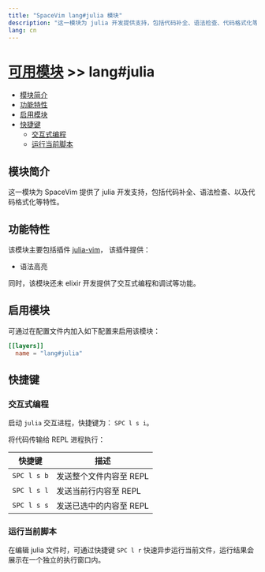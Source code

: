 ```yaml
---
title: "SpaceVim lang#julia 模块"
description: "这一模块为 julia 开发提供支持，包括代码补全、语法检查、代码格式化等特性。"
lang: cn
---
```


# [可用模块](../../) >> lang#julia

<!-- vim-markdown-toc GFM -->

- [模块简介](#模块简介)
- [功能特性](#功能特性)
- [启用模块](#启用模块)
- [快捷键](#快捷键)
  - [交互式编程](#交互式编程)
  - [运行当前脚本](#运行当前脚本)

<!-- vim-markdown-toc -->

## 模块简介

这一模块为 SpaceVim 提供了 julia 开发支持，包括代码补全、语法检查、以及代码格式化等特性。

## 功能特性

该模块主要包括插件 [julia-vim](https://github.com/JuliaEditorSupport/julia-vim)， 该插件提供：

- 语法高亮


同时，该模块还未 elixir 开发提供了交互式编程和调试等功能。

## 启用模块

可通过在配置文件内加入如下配置来启用该模块：

```toml
[[layers]]
  name = "lang#julia"
```


## 快捷键

### 交互式编程

启动 `julia` 交互进程，快捷键为： `SPC l s i`。

将代码传输给 REPL 进程执行：

| 快捷键      | 描述                        |
| ----------- | --------------------------- |
| `SPC l s b` | 发送整个文件内容至 REPL |
| `SPC l s l` | 发送当前行内容至 REPL       |
| `SPC l s s` | 发送已选中的内容至 REPL     |

### 运行当前脚本

在编辑 julia 文件时，可通过快捷键 `SPC l r` 快速异步运行当前文件，运行结果会展示在一个独立的执行窗口内。
